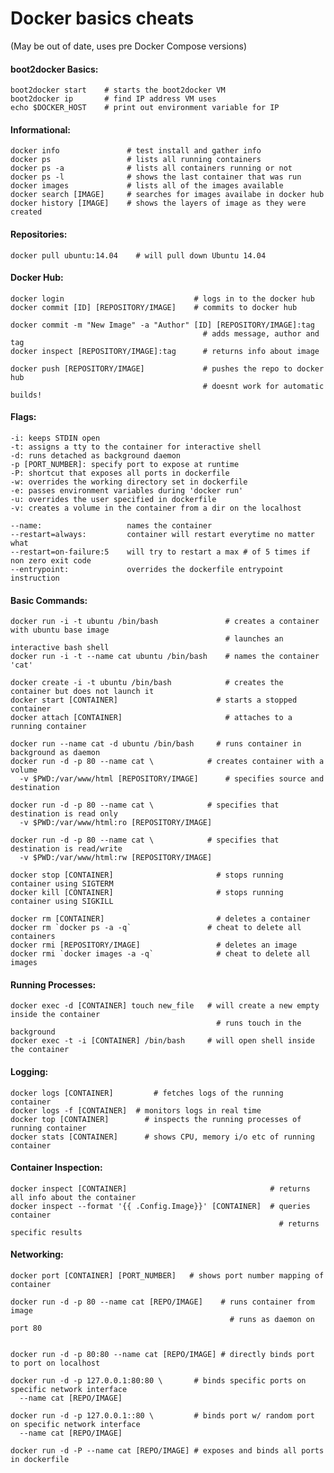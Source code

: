 Docker basics cheats
====================

(May be out of date, uses pre Docker Compose versions)

#### boot2docker Basics:

	boot2docker start    # starts the boot2docker VM
	boot2docker ip       # find IP address VM uses 
	echo $DOCKER_HOST    # print out environment variable for IP


#### Informational:

	docker info               # test install and gather info
	docker ps                 # lists all running containers
	docker ps -a 		      # lists all containers running or not
	docker ps -l 		      # shows the last container that was run
	docker images		      # lists all of the images available
	docker search [IMAGE]     # searches for images availabe in docker hub 
	docker history [IMAGE]    # shows the layers of image as they were created
	 

#### Repositories: 

	docker pull ubuntu:14.04  	# will pull down Ubuntu 14.04


#### Docker Hub:

	docker login                             # logs in to the docker hub
	docker commit [ID] [REPOSITORY/IMAGE]    # commits to docker hub 

	docker commit -m "New Image" -a "Author" [ID] [REPOSITORY/IMAGE]:tag  
											   # adds message, author and tag
    docker inspect [REPOSITORY/IMAGE]:tag      # returns info about image

	docker push [REPOSITORY/IMAGE]             # pushes the repo to docker hub
    										   # doesnt work for automatic builds!


#### Flags:

	-i: keeps STDIN	open
	-t: assigns a tty to the container for interactive shell
	-d: runs detached as background daemon
	-p [PORT_NUMBER]: specify port to expose at runtime
	-P: shortcut that exposes all ports in dockerfile
	-w: overrides the working directory set in dockerfile
	-e: passes environment variables during 'docker run'
	-u: overrides the user specified in dockerfile
	-v: creates a volume in the container from a dir on the localhost

	--name:                   names the container
	--restart=always:         container will restart everytime no matter what
	--restart=on-failure:5    will try to restart a max # of 5 times if non zero exit code
	--entrypoint:             overrides the dockerfile entrypoint instruction                


#### Basic Commands:

	docker run -i -t ubuntu /bin/bash		        # creates a container with ubuntu base image
											        # launches an interactive bash shell
	docker run -i -t --name cat ubuntu /bin/bash	# names the container 'cat'

	docker create -i -t ubuntu /bin/bash			# creates the container but does not launch it						        
	docker start [CONTAINER]                      # starts a stopped container
	docker attach [CONTAINER]				        # attaches to a running container

	docker run --name cat -d ubuntu /bin/bash     # runs container in background as daemon
	docker run -d -p 80 --name cat \   			# creates container with a volume 
	  -v $PWD:/var/www/html [REPOSITORY/IMAGE]      # specifies source and destination
    
    docker run -d -p 80 --name cat \   			# specifies that destination is read only 
	  -v $PWD:/var/www/html:ro [REPOSITORY/IMAGE]  

	docker run -d -p 80 --name cat \   			# specifies that destination is read/write
	  -v $PWD:/var/www/html:rw [REPOSITORY/IMAGE]   

	docker stop [CONTAINER]                       # stops running container using SIGTERM
	docker kill [CONTAINER]                       # stops running container using SIGKILL

	docker rm [CONTAINER]                         # deletes a container
	docker rm `docker ps -a -q`					# cheat to delete all containers
	docker rmi [REPOSITORY/IMAGE]                 # deletes an image
	docker rmi `docker images -a -q`              # cheat to delete all images


#### Running Processes:

	docker exec -d [CONTAINER] touch new_file   # will create a new empty inside the container
											      # runs touch in the background
	docker exec -t -i [CONTAINER] /bin/bash     # will open shell inside the container


#### Logging:

	docker logs [CONTAINER] 		# fetches logs of the running container
	docker logs -f [CONTAINER]	# monitors logs in real time
	docker top [CONTAINER]        # inspects the running processes of running container
	docker stats [CONTAINER]      # shows CPU, memory i/o etc of running container

#### Container Inspection:

	docker inspect [CONTAINER]                                # returns all info about the container 
	docker inspect --format '{{ .Config.Image}}' [CONTAINER]  # queries container
																# returns specific results

#### Networking: 

	docker port [CONTAINER] [PORT_NUMBER]   # shows port number mapping of container

	docker run -d -p 80 --name cat [REPO/IMAGE]    # runs container from image
												     # runs as daemon on port 80


	docker run -d -p 80:80 --name cat [REPO/IMAGE] # directly binds port to port on localhost

	docker run -d -p 127.0.0.1:80:80 \       # binds specific ports on specific network interface
      --name cat [REPO/IMAGE]                                         

	docker run -d -p 127.0.0.1::80 \         # binds port w/ random port on specific network interface
      --name cat [REPO/IMAGE]                                         

	docker run -d -P --name cat [REPO/IMAGE] # exposes and binds all ports in dockerfile

